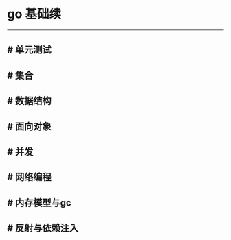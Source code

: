 # go 基础续
---

## # 单元测试

## # 集合

## # 数据结构

## # 面向对象

## # 并发

## # 网络编程

## # 内存模型与gc

## # 反射与依赖注入
